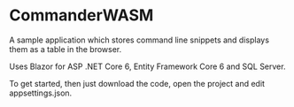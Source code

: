 # CommanderWASM

A sample application which stores command line snippets and displays them as a table in the browser.

Uses Blazor for ASP .NET Core 6, Entity Framework Core 6 and SQL Server.

To get started, then just download the code, open the project and edit appsettings.json.
